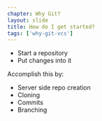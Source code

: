 ```yaml
---
chapter: Why Git?
layout: slide
title: How do I get started?
tags: ['why-git-vcs']
---
```


* Start a repository
* Put changes into it

Accomplish this by:

* Server side repo creation
* Cloning
* Commits
* Branching
